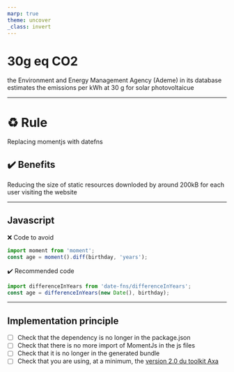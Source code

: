 ```yaml
---
marp: true
theme: uncover
_class: invert
---
```


# 30g eq CO2

the Environment and Energy Management Agency (Ademe) in its database estimates the emissions per kWh at 30 g for solar photovoltaicue

---

# :recycle: Rule

Replacing momentjs with datefns

## :heavy_check_mark: Benefits

Reducing the size of static resources downloded by around 200kB for each user visiting the website

---

## Javascript

:x: Code to avoid

```js
import moment from 'moment';
const age = moment().diff(birthday, 'years');
```

:heavy_check_mark: Recommended code

```js
import differenceInYears from 'date-fns/differenceInYears';
const age = differenceInYears(new Date(), birthday);
```

---

## Implementation principle

- [ ] Check that the dependency is no longer in the package.json
- [ ] Check that there is no more import of MomentJs in the js files
- [ ] Check that it is no longer in the generated bundle
- [ ] Check that you are using, at a minimum, the [version 2.0 du toolkit Axa](https://github.com/AxaGuilDEv/react-toolkit/blob/master/MIGRATION.md#date-input)
